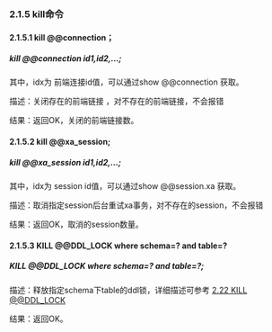 ### 2.1.5 kill命令
#### 2.1.5.1  kill @@connection；

##### kill @@connection id1,id2,...;
其中，idx为 前端连接id值，可以通过show @@connection 获取。

描述：关闭存在的前端链接 ，对不存在的前端链接，不会报错  

结果：返回OK，关闭的前端链接数。

#### 2.1.5.2  kill @@xa_session;

##### kill @@xa_session id1,id2,...;

其中，idx为 session id值，可以通过show @@session.xa 获取。

描述：取消指定session后台重试xa事务，对不存在的session，不会报错  

结果：返回OK，取消的session数量。  

#### 2.1.5.3  KILL @@DDL_LOCK where schema=? and table=?

##### KILL @@DDL_LOCK where schema=? and table=?;

描述：释放指定schema下table的ddl锁，详细描述可参考 [2.22 KILL @@DDL_LOCK](../2.22_kill_ddl_lock.md)

结果：返回OK。